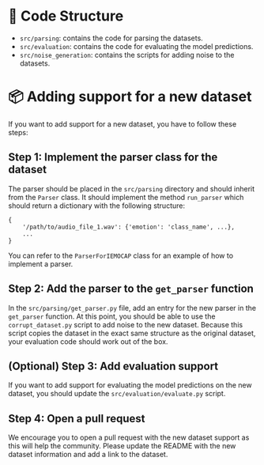 # 🚀 Code Structure

- `src/parsing`: contains the code for parsing the datasets.
- `src/evaluation`: contains the code for evaluating the model predictions.
- `src/noise_generation`: contains the scripts for adding noise to the datasets.

# 📦 Adding support for a new dataset 

If you want to add support for a new dataset, you have to follow these steps:

## Step 1: Implement the parser class for the dataset

The parser should be placed in the `src/parsing` directory and should inherit from the `Parser` class.
It should implement the method `run_parser` which should return a dictionary with the following structure:
```
{
    '/path/to/audio_file_1.wav': {'emotion': 'class_name', ...},
    ...
}
```

You can refer to the `ParserForIEMOCAP` class for an example of how to implement a parser.

## Step 2: Add the parser to the `get_parser` function

In the `src/parsing/get_parser.py` file, add an entry for the new parser in the `get_parser` function.
At this point, you should be able to use the `corrupt_dataset.py` script to add noise to the new dataset.
Because this script copies the dataset in the exact same structure as the original dataset, your evaluation code should work out of the box.

## (Optional) Step 3: Add evaluation support

If you want to add support for evaluating the model predictions on the new dataset, you should update the `src/evaluation/evaluate.py` script.

## Step 4: Open a pull request

We encourage you to open a pull request with the new dataset support as this will help the community.
Please update the README with the new dataset information and add a link to the dataset.
